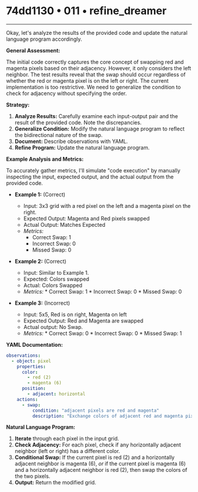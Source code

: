 # 74dd1130 • 011 • refine_dreamer

---
Okay, let's analyze the results of the provided code and update the natural language program accordingly.

**General Assessment:**

The initial code correctly captures the core concept of swapping red and magenta pixels based on their adjacency. However, it only considers the left neighbor. The test results reveal that the swap should occur regardless of whether the red or magenta pixel is on the left or right. The current implementation is too restrictive. We need to generalize the condition to check for adjacency without specifying the order.

**Strategy:**

1.  **Analyze Results:** Carefully examine each input-output pair and the result of the provided code. Note the discrepancies.
2.  **Generalize Condition:** Modify the natural language program to reflect the bidirectional nature of the swap.
3. **Document:** Describe observations with YAML.
4.  **Refine Program:** Update the natural language program.

**Example Analysis and Metrics:**

To accurately gather metrics, I'll simulate "code execution" by manually inspecting the input, expected output, and the actual output from the provided code.

*   **Example 1:** (Correct)
    *   Input: 3x3 grid with a red pixel on the left and a magenta pixel on the right.
    *   Expected Output: Magenta and Red pixels swapped
    *   Actual Output: Matches Expected
    *   *Metrics:*
        *   Correct Swap: 1
        *   Incorrect Swap: 0
        *   Missed Swap: 0

*   **Example 2:** (Correct)
    *   Input: Similar to Example 1.
    *   Expected: Colors swapped
    *   Actual: Colors Swapped
    *    *Metrics:*
        *   Correct Swap: 1
        *   Incorrect Swap: 0
        *   Missed Swap: 0

*   **Example 3:** (Incorrect)
    *   Input: 5x5, Red is on right, Magenta on left
    *   Expected Output: Red and Magenta are swapped
    *   Actual output: No Swap.
    *    *Metrics:*
        *   Correct Swap: 0
        *   Incorrect Swap: 0
        *   Missed Swap: 1

**YAML Documentation:**

```yaml
observations:
  - object: pixel
    properties:
      color:
        - red (2)
        - magenta (6)
      position:
        - adjacent: horizontal
    actions:
      - swap:
          condition: "adjacent pixels are red and magenta"
          description: "Exchange colors of adjacent red and magenta pixels."
```

**Natural Language Program:**

1.  **Iterate** through each pixel in the input grid.
2.  **Check Adjacency:** For each pixel, check if any horizontally adjacent neighbor (left or right) has a different color.
3.  **Conditional Swap:** If the current pixel is red (2) and a horizontally adjacent neighbor is magenta (6), *or* if the current pixel is magenta (6) and a horizontally adjacent neighbor is red (2), then swap the colors of the two pixels.
4.  **Output:** Return the modified grid.

